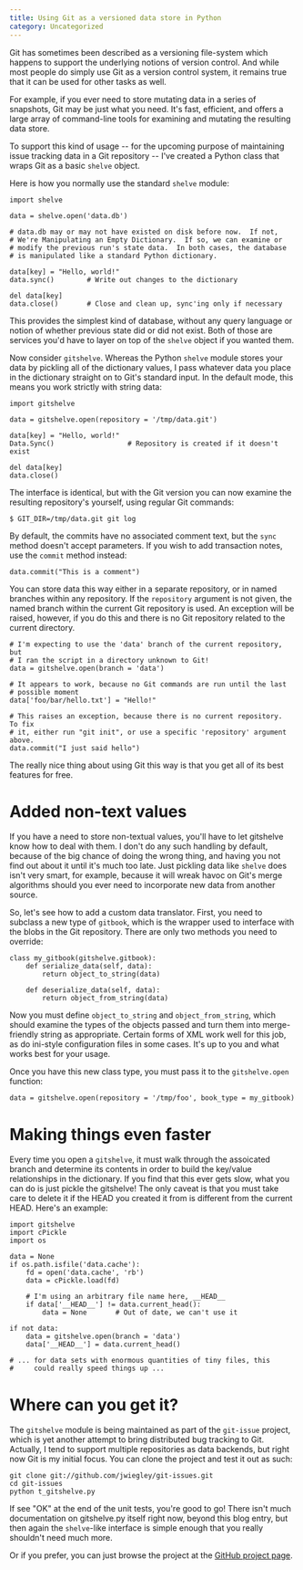 ```yaml
---
title: Using Git as a versioned data store in Python
category: Uncategorized
---
```


Git has sometimes been described as a versioning file-system which happens to support the underlying notions of version control.  And while most people do simply use Git as a version control system, it remains true that it can be used for other tasks as well.

For example, if you ever need to store mutating data in a series of snapshots, Git may be just what you need.  It's fast, efficient, and offers a large array of command-line tools for examining and mutating the resulting data store.

To support this kind of usage -- for the upcoming purpose of maintaining issue tracking data in a Git repository -- I've created a Python class that wraps Git as a basic `shelve` object.

<!--more-->
Here is how you normally use the standard `shelve` module:

    import shelve

    data = shelve.open('data.db')

	# data.db may or may not have existed on disk before now.  If not,
	# We're Manipulating an Empty Dictionary.  If so, we can examine or
	# modify the previous run's state data.  In both cases, the database
	# is manipulated like a standard Python dictionary.

	data[key] = "Hello, world!"
	data.sync()        # Write out changes to the dictionary

	del data[key]
	data.close()       # Close and clean up, sync'ing only if necessary

This provides the simplest kind of database, without any query language or notion of whether previous state did or did not exist.  Both of those are services you'd have to layer on top of the `shelve` object if you wanted them.

Now consider `gitshelve`.  Whereas the Python `shelve` module stores your data by pickling all of the dictionary values, I pass whatever data you place in the dictionary straight on to Git's standard input.  In the default mode, this means you work strictly with string data:

    import gitshelve

    data = gitshelve.open(repository = '/tmp/data.git')

    data[key] = "Hello, world!"
	Data.Sync()                  # Repository is created if it doesn't exist
	
    del data[key]
	data.close()
	
The interface is identical, but with the Git version you can now examine the resulting repository's yourself, using regular Git commands:

    $ GIT_DIR=/tmp/data.git git log

By default, the commits have no associated comment text, but the `sync` method doesn't accept parameters.  If you wish to add transaction notes, use the `commit` method instead:

    data.commit("This is a comment")

You can store data this way either in a separate repository, or in named branches within any repository.  If the `repository` argument is not given, the named branch within the current Git repository is used.  An exception will be raised, however, if you do this and there is no Git repository related to the current directory.

    # I'm expecting to use the 'data' branch of the current repository, but
    # I ran the script in a directory unknown to Git!
    data = gitshelve.open(branch = 'data')

    # It appears to work, because no Git commands are run until the last
    # possible moment
    data['foo/bar/hello.txt'] = "Hello!"

    # This raises an exception, because there is no current repository.  To fix
    # it, either run "git init", or use a specific 'repository' argument above.
    data.commit("I just said hello")

The really nice thing about using Git this way is that you get all of its best features for free.

# Added non-text values

If you have a need to store non-textual values, you'll have to let gitshelve know how to deal with them.  I don't do any such handling by default, because of the big chance of doing the wrong thing, and having you not find out about it until it's much too late.  Just pickling data like `shelve` does isn't very smart, for example, because it will wreak havoc on Git's merge algorithms should you ever need to incorporate new data from another source.

So, let's see how to add a custom data translator.  First, you need to subclass a new type of `gitbook`, which is the wrapper used to interface with the blobs in the Git repository.  There are only two methods you need to override:

    class my_gitbook(gitshelve.gitbook):
        def serialize_data(self, data):
            return object_to_string(data)

        def deserialize_data(self, data):
            return object_from_string(data)

Now you must define `object_to_string` and `object_from_string`, which should examine the types of the objects passed and turn them into merge-friendly string as appropriate.  Certain forms of XML work well for this job, as do ini-style configuration files in some cases.  It's up to you and what works best for your usage.

Once you have this new class type, you must pass it to the `gitshelve.open` function:

    data = gitshelve.open(repository = '/tmp/foo', book_type = my_gitbook)

# Making things even faster

Every time you open a `gitshelve`, it must walk through the assoicated branch and determine its contents in order to build the key/value relationships in the dictionary.  If you find that this ever gets slow, what you can do is just pickle the gitshelve!  The only caveat is that you must take care to delete it if the HEAD you created it from is different from the current HEAD.  Here's an example:

    import gitshelve
    import cPickle
    import os

    data = None
    if os.path.isfile('data.cache'):
        fd = open('data.cache', 'rb')
        data = cPickle.load(fd)

        # I'm using an arbitrary file name here, __HEAD__
        if data['__HEAD__'] != data.current_head():
		    data = None       # Out of date, we can't use it

    if not data:
        data = gitshelve.open(branch = 'data')
        data['__HEAD__'] = data.current_head()

    # ... for data sets with enormous quantities of tiny files, this
    #     could really speed things up ...

# Where can you get it?

The `gitshelve` module is being maintained as part of the `git-issue` project, which is yet another attempt to bring distributed bug tracking to Git.  Actually, I tend to support multiple repositories as data backends, but right now Git is my initial focus.  You can clone the project and test it out as such:

    git clone git://github.com/jwiegley/git-issues.git
    cd git-issues
    python t_gitshelve.py

If see "OK" at the end of the unit tests, you're good to go!  There isn't much documentation on gitshelve.py itself right now, beyond this blog entry, but then again the `shelve`-like interface is simple enough that you really shouldn't need much more.

Or if you prefer, you can just browse the project at the [GitHub project page](http://github.com/jwiegley/git-issues/).

